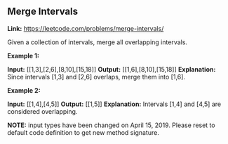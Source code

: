 ## Merge Intervals

**Link:** https://leetcode.com/problems/merge-intervals/

Given a collection of intervals, merge all overlapping intervals.

**Example 1:**

**Input:** \[\[1,3\],\[2,6\],\[8,10\],\[15,18\]\]
    **Output:** \[\[1,6\],\[8,10\],\[15,18\]\]
    **Explanation:** Since intervals \[1,3\] and \[2,6\] overlaps, merge them into \[1,6\].
    

**Example 2:**

**Input:** \[\[1,4\],\[4,5\]\]
    **Output:** \[\[1,5\]\]
    **Explanation:** Intervals \[1,4\] and \[4,5\] are considered overlapping.

**NOTE:** input types have been changed on April 15, 2019. Please reset to default code definition to get new method signature.